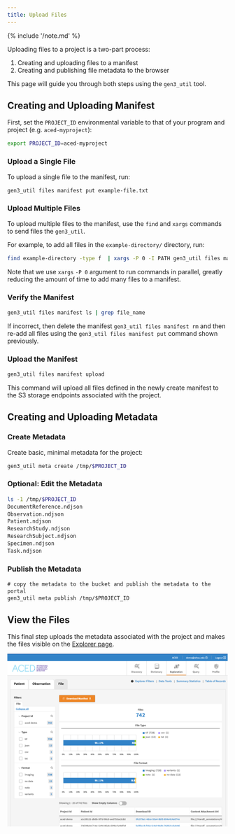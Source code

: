 ```yaml
---
title: Upload Files
---
```


{% include '/note.md' %}

Uploading files to a project is a two-part process:

1. Creating and uploading files to a manifest
2. Creating and publishing file metadata to the browser

This page will guide you through both steps using the `gen3_util` tool. 

## Creating and Uploading Manifest

First, set the `PROJECT_ID` environmental variable to that of your program and project (e.g. `aced-myproject`):

```sh
export PROJECT_ID=aced-myproject
```

### Upload a Single File

To upload a single file to the manifest, run:

```sh
gen3_util files manifest put example-file.txt
```

### Upload Multiple Files

To upload multiple files to the manifest, use the `find` and `xargs` commands to send files the `gen3_util`. 

For example, to add all files in the `example-directory/` directory, run:

```sh
find example-directory -type f  | xargs -P 0 -I PATH gen3_util files manifest put PATH
```

Note that we use `xargs` `-P 0` argument to run commands in parallel, greatly reducing the amount of time to add many files to a manifest.

### Verify the Manifest

```sh
gen3_util files manifest ls | grep file_name
```
If incorrect, then delete the manifest `gen3_util files manifest rm` and then re-add all files using the `gen3_util files manifest put` command shown previously.

### Upload the Manifest

```sh
gen3_util files manifest upload
```

This command will upload all files defined in the newly create manifest to the S3 storage endpoints associated with the project.

## Creating and Uploading Metadata

### Create Metadata

Create basic, minimal metadata for the project:

```sh
gen3_util meta create /tmp/$PROJECT_ID
```

### Optional: Edit the Metadata

```sh
ls -1 /tmp/$PROJECT_ID
DocumentReference.ndjson
Observation.ndjson
Patient.ndjson
ResearchStudy.ndjson
ResearchSubject.ndjson
Specimen.ndjson
Task.ndjson
```

### Publish the Metadata

```text
# copy the metadata to the bucket and publish the metadata to the portal
gen3_util meta publish /tmp/$PROJECT_ID
```

## View the Files

This final step uploads the metadata associated with the project and makes the files visible on the [Explorer page](https://aced-idp.org/explorer).

<a href="https://aced-idp.org/explorer">![Gen3 File Explorer](./explorer.png)</a>
